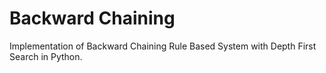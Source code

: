 # Backward Chaining
Implementation of Backward Chaining Rule Based System with Depth First Search in Python.
